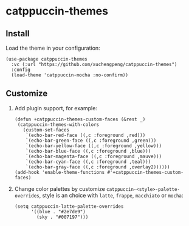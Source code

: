 # catppuccin-themes

## Install

Load the theme in your configuration:

``` emacs-lisp
(use-package catppuccin-themes
  :vc (:url "https://github.com/xuchengpeng/catppuccin-themes")
  :config
  (load-theme 'catppuccin-mocha :no-confirm))
```

## Customize

1. Add plugin support, for example:
   ``` emacs-lisp
   (defun +catppuccin-themes-custom-faces (&rest _)
    (catppuccin-themes-with-colors
      (custom-set-faces
       `(echo-bar-red-face ((,c :foreground ,red)))
       `(echo-bar-green-face ((,c :foreground ,green)))
       `(echo-bar-yellow-face ((,c :foreground ,yellow)))
       `(echo-bar-blue-face ((,c :foreground ,blue)))
       `(echo-bar-magenta-face ((,c :foreground ,mauve)))
       `(echo-bar-cyan-face ((,c :foreground ,teal)))
       `(echo-bar-gray-face ((,c :foreground ,overlay2))))))
   (add-hook 'enable-theme-functions #'+catppuccin-themes-custom-faces)
   ```

2. Change color palettes by customize `catppuccin-<style>-palette-overrides`, style is an choice with `latte`, `frappe`, `macchiato` or `mocha`:
   ``` emacs-lisp
   (setq catppuccin-latte-palette-overrides
         '((blue . "#2e7de9")
           (sky . "#007197")))
   ```

